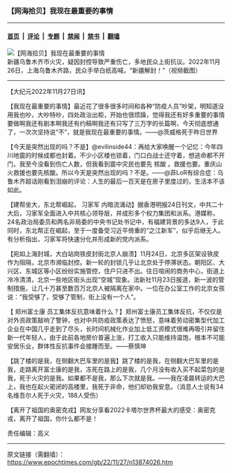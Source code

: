 ### 【网海拾贝】我现在最重要的事情

---

#### [首页](../../../..?n13874026) &nbsp;|&nbsp; [评论](../../../../../epoch-comment?n13874026) &nbsp;|&nbsp; [专题](../../../../../epoch-special?n13874026) &nbsp;|&nbsp; [禁闻](../../../../../epoch-news?n13874026) &nbsp;|&nbsp; [禁书](../../../../../books?n13874026) &nbsp;|&nbsp; [翻墙](https://github.com/gfw-breaker/nogfw/blob/master/README.md?n13874026)


<div><img alt="【网海拾贝】我现在最重要的事情" class="attachment-djy_600_400 size-djy_600_400 wp-post-image" src="https://i.epochtimes.com/assets/uploads/2022/11/id13874034-9e29169f301fb276ceb0b555c3795fa2-.png"/>
<div class="caption">
 新疆乌鲁木齐市火灾，疑因封控导致严重伤亡，多地民众上街抗议。2022年11月26日，上海乌鲁木齐路，民众手举白纸高喊，“新疆解封！”（视频截图）
</div></div><hr/><div class="post_content" id="artbody" itemprop="articleBody">
 <!-- article content begin -->
 <p>
  【大纪元2022年11月27日讯】
 </p>
 <p>
  【我现在最重要的事情】最近花了很多很多时间和各种“防疫人员”吵架，明知道没用我也吵，大吵特吵，四处政治出柜，开始也很烦躁，觉得我还有好多重要的事情要做啊我还有剧本啊我还有约稿啊我还有只写了三万字的长篇啊，今天彻底想通了，一次次坚持说“不”，就是我现在最重要的事情。——@茨威格死于昨日世界
 </p>
 <p>
  【今天是突然出现的吗？不是】@evilinside44：再给大家唤醒一个记忆：今年四川地震的时候成都也封着。不少小区楼也锁着，门口白战士还守着，想逃命都不开门，我至今没看到伤亡人数，但我看到震中灾民也要先
  <ok href="https://www.epochtimes.com/gb/tag/%E6%A0%B8%E9%85%B8.html">
   核酸
  </ok>
  。救援也要。重庆山火救援也要先核酸。所以今天是突然出现的吗？不是。——@菲LoR有综合症：乌鲁木齐超话刚看到泪崩的评论：人生的最后一百天是在房子里度过的，生活本不该如此。
 </p>
 <p>
  【建帮坐大，东北帮崛起，
  <ok href="https://www.epochtimes.com/gb/tag/%E4%B9%A0%E5%AE%B6%E5%86%9B.html">
   习家军
  </ok>
  内暗流涌动】据香港明报24日刊文，中共二十大后，习家军全面进入中共核心领导层，并成形多个权力集团和派系。港媒称，24名政治局委员和两名非局委的中央书记处书记中，有福建背景的多达9人，于此同时，东北帮正在崛起，至于一度备受习近平倚重的“之江新军”，似乎后继无人。有分析指出，习家军将快速分化并形成新的党内派系。
 </p>
 <p>
  【宛如上海封城，大白站岗铁皮封街北京人崩溃】11月24日，北京多区架设铁皮作为阻隔，北京市濒临封控。新一轮的封锁几乎让北京处于停滞状态。朝阳区、大兴区、东城区等小区纷纷实施管控，住户只进不出。往日喧闹的商务中心，街道上冷冷清清，北京一些地区街头出现“空城”现象。法新社11月23日报道，新一波的管制措施，让几十万甚至数百万北京人被隔离在家中。一位在办公室工作的北京女孩说：“我受够了，受够了管制，街上没有一个人”。
 </p>
 <p>
  【
  <ok href="https://www.epochtimes.com/gb/tag/%E9%83%91%E5%B7%9E%E5%AF%8C%E5%A3%AB%E5%BA%B7.html">
   郑州富士康
  </ok>
  员工集体反抗意味着什么？】郑州富士康员工集体反抗，不仅仅是对外资政策敲响了警钟，也对中共防疫政策表达了愤怒，意味着劳动密集型代加工企业在中国几乎走到了尽头，长时间机械化作业加上低工资模式很难再吸引并留住新一代年轻人，由于此前各地房价普遍上涨，打工收入只能维持温饱，根本不可能安居乐业，群体性反抗事件会接踵而至。——蔡慎坤
 </p>
 <p>
  【跳了楼的是我，在侧翻大巴车里的是我】跳了楼的是我，在侧翻大巴车里的是我，走路离开富士康的是我，冻死在路上的是我，几个月没有收入买不起菜包的是我，死于火灾的是我。如果都不是我，那么下次就是我。——我在凌晨转运的大巴上，我也在起火密闭的高楼里，我死于非命，他们却劝我安息。（消息人士说有34名维吾尔人死于火灾，188人受伤）
 </p>
 <p>
  【离开了祖国的奥密克戎】网友分享看2022卡塔尔世界杯最大的感受：奥密克戎，离开了祖国，你什么都不是！
 </p>
 <p>
  责任编辑：高义
 </p>
 <!-- article content end -->
 <div id="below_article_ad">
 </div>
</div>


---

原文链接（需翻墙）：https://www.epochtimes.com/gb/22/11/27/n13874026.htm